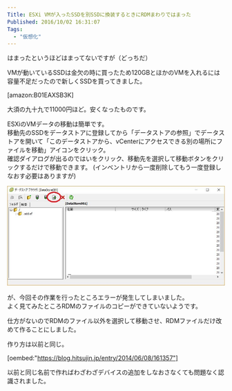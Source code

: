 ```yaml
---
Title: ESXi VMが入ったSSDを別SSDに換装するときにRDMまわりではまった
Published: 2016/10/02 16:31:07
Tags:
  - "仮想化"
---
```

はまったというほどはまってないですが（どっちだ）  

VMが動いているSSDは金欠の時に買ったため120GBとほかのVMを入れるには容量不足だったので新しくSSDを買ってきました。  


[amazon:B01EAXSB3K]

大須の九十九で11000円ほど。安くなったものです。  

ESXiのVMデータの移動は簡単です。  
移動先のSSDをデータストアに登録してから「データストアの参照」でデータストアを開いて「このデータストアから、vCenterにアクセスできる別の場所にファイルを移動」アイコンをクリック。  
確認ダイアログが出るのではいをクリック、移動先を選択して移動ボタンをクリックするだけで移動できます。 
(インベントリから一度削除してもう一度登録しなおす必要はありますが)

![](20161002162628.jpg) 

が、今回その作業を行ったところエラーが発生してしまいました。  
よく見てみたところRDMのファイルのコピーができていないようです。  

仕方がないのでRDMのファイル以外を選択して移動させ、RDMファイルだけ改めて作ることにしました。  

作り方は以前と同じ。 


[oembed:"https://blog.hitsujin.jp/entry/2014/06/08/161357"]


以前と同じ名前で作ればわざわざデバイスの追加をしなおさなくても問題なく認識されました。  

